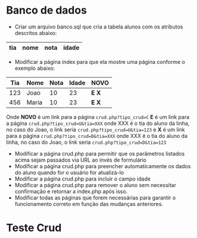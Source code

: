Banco de dados 
========

* Criar um arquivo banco.sql que cria a tabela alunos com os atributos descritos abaixo:

tia  | nome | nota | idade |
-----|------|------|-------|

* Modificar a página index para que ela mostre uma página conforme o exemplo abaixo:

Tia | Nome | Nota | Idade | **NOVO** |
----|------|------|-------|----------|
123 | Joao | 10   | 23    | **E** **X** |
456 | Maria | 10   | 23    | **E** **X** |

Onde **NOVO** é um link para a página `crud.php?tipo_crud=C`
**E** é um link para a página `crud.php?tipo_crud=U&tia=XXX` onde XXX é o tia do aluno da linha, no caso do Joao, o link seria `crud.php?tipo_crud=U&tia=123`
e **X** é um link para a página `crud.php?tipo_crud=D&tia=XXX` onde XXX é o tia do aluno da linha, no caso do Joao, o link seria `crud.php?tipo_crud=D&tia=123`

* Modificar a página crud.php para permitir que os parâmetros listados acima sejam passados via URL ao invés de formulário
* Modificar a página crud.php para preencher automaticamente os dados do aluno quando for o usuário for atualizá-lo
* Modificar a página crud.php para incluir o campo idade
* Modificar a página crud.php para remover o aluno sem necessitar confirmação e retornar a index.php após isso.
* Modificar todas as páginas que forem necessárias para garantir o funcionamento correto em função das mudanças anteriores.





# Teste Crud
